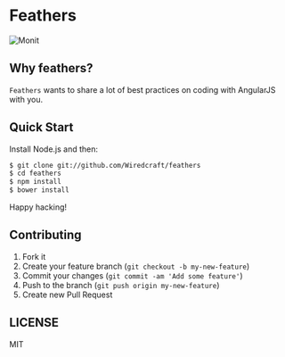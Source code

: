 # Feathers

![Monit](https://f.cloud.github.com/assets/1183541/1055973/89f9ec26-114b-11e3-9c3d-d091f956aec9.png)

## Why feathers?

`Feathers` wants to share a lot of best
practices on coding with AngularJS with you.

## Quick Start

Install Node.js and then:

```sh
$ git clone git://github.com/Wiredcraft/feathers
$ cd feathers
$ npm install
$ bower install
```

Happy hacking!

## Contributing

1. Fork it
2. Create your feature branch (`git checkout -b my-new-feature`)
3. Commit your changes (`git commit -am 'Add some feature'`)
4. Push to the branch (`git push origin my-new-feature`)
5. Create new Pull Request


## LICENSE

MIT